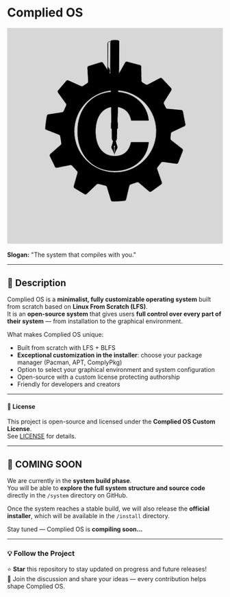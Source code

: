 # Complied OS

![Complied OS Logo](artwork/logo.png)

**Slogan:** "The system that compiles with you."

---

## 🧩 Description

Complied OS is a **minimalist, fully customizable operating system** built from scratch based on **Linux From Scratch (LFS)**.  
It is an **open-source system** that gives users **full control over every part of their system** — from installation to the graphical environment.

What makes Complied OS unique:
- Built from scratch with LFS + BLFS  
- **Exceptional customization in the installer**: choose your package manager (Pacman, APT, ComplyPkg)  
- Option to select your graphical environment and system configuration  
- Open-source with a custom license protecting authorship  
- Friendly for developers and creators  

---

#### 📜 License

This project is open-source and licensed under the **Complied OS Custom License**.  
See [LICENSE](LICENSE.txt) for details.

---

## 🚧 COMING SOON

We are currently in the **system build phase**.  
You will be able to **explore the full system structure and source code** directly in the `/system` directory on GitHub.  

Once the system reaches a stable build, we will also release the **official installer**, which will be available in the `/install` directory.  

Stay tuned — Complied OS is **compiling soon...**

---

### 💡 Follow the Project

⭐ **Star** this repository to stay updated on progress and future releases!  
📢 Join the discussion and share your ideas — every contribution helps shape Complied OS.

